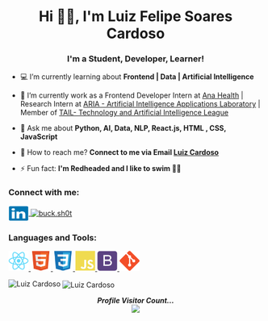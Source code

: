 <h1 align="center">Hi 👋🏻, I'm Luiz Felipe Soares Cardoso</h1>
<h3 align="center">I'm a Student, Developer, Learner!</h3>



- 💻 I’m currently learning about **Frontend | Data | Artificial Intelligence**

- 💼 I’m currently work as a Frontend Developer Intern at [Ana Health](https://www.anahealth.app/) | Research Intern at [ARIA - Artificial Intelligence Applications Laboratory](https://aria.ci.ufpb.br/) | Member of [TAIL- Technology and Artificial Intelligence League](https://aria.ci.ufpb.br/tail/)

- 💬 Ask me about **Python, AI, Data, NLP, React.js, HTML , CSS, JavaScript**

- 📧 How to reach me? **Connect to me via Email [Luiz Cardoso](luizfelipe.sc1999@gmail.com)**

- ⚡ Fun fact: **I'm Redheaded and I like to swim 🏊‍♂️**

<p align="left">
<h3 align="left">Connect with me:</h3>
<a href="https://www.linkedin.com/in/luizfcardoso/" target="blank"><img align="center" src="https://raw.githubusercontent.com/devicons/devicon/master/icons/linkedin/linkedin-original.svg" alt="devesh-kumar-singh-b43580136" height="30" width="40" /> </a>
<a href="https://www.instagram.com/luizfsoarees/" target="blank"><img align="center" src="https://image.flaticon.com/icons/png/128/1384/1384063.png" alt="buck.sh0t" height="30" width="40" /> </a>
</p>

<h3 align="left">Languages and Tools:</h3>
<p align="left"> 
    <a href="https://pt-br.reactjs.org/" target="_blank"> 
        <code><img src="https://raw.githubusercontent.com/devicons/devicon/9f4f5cdb393299a81125eb5127929ea7bfe42889/icons/react/react-original.svg" alt="react" width="40" height="40"/></code> 
    </a> 
    <a href="https://www.w3.org/html/" target="_blank"> 
        <code><img src="https://raw.githubusercontent.com/devicons/devicon/master/icons/html5/html5-original.svg" alt="html5" width="40" height="40"/></code> 
    </a>  
    <a href="https://www.w3schools.com/css/" target="_blank"> 
        <code><img src="https://raw.githubusercontent.com/devicons/devicon/master/icons/css3/css3-original.svg" alt="css3" width="40" height="40"/></code>  
    </a> 
    <a href="https://developer.mozilla.org/en-US/docs/Web/JavaScript" target="_blank"> 
        <code><img src="https://raw.githubusercontent.com/devicons/devicon/master/icons/javascript/javascript-plain.svg" alt="javascript" width="40" height="40"/></code>  
    </a>
    <a href="https://getbootstrap.com" target="_blank"> 
        <code><img src="https://raw.githubusercontent.com/devicons/devicon/master/icons/bootstrap/bootstrap-plain.svg" alt="bootstrap" width="40" height="40"/></code>  
    </a> 
    <a href="https://git-scm.com/" target="_blank"> 
        <code><img src="https://raw.githubusercontent.com/devicons/devicon/master/icons/git/git-original.svg" alt="git" width="40" height="40"/></code>  
    </a> 
</p> 

<p><img align="left" src="https://github-readme-stats.vercel.app/api/top-langs/?username=luizfsoares&layout=compact&theme=midnight-purple" alt="Luiz Cardoso" /></p>
<p>&nbsp;<img align="center" src="https://github-readme-stats.vercel.app/api?username=luizfsoares&show_icons=true&theme=midnight-purple" alt="Luiz Cardoso" /></p>
<p align="center"> 
  <i><b>Profile Visitor Count...</b></i><br>
  <img src="https://profile-counter.glitch.me/luizfsoares/count.svg" />
</p>

